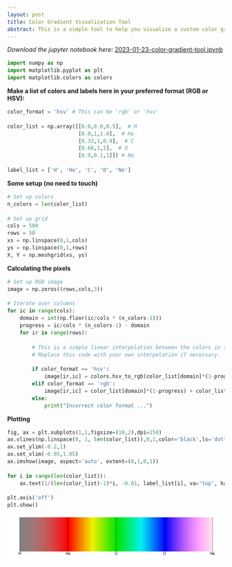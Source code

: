 ```yaml
---
layout: post
title: Color Gradient Visualization Tool
abstract: This is a simple tool to help you visualize a custom color gradient in matplotlib before implementing it into your plots. You define your colors and their corresponding labels and you get a custom colorbar!
---
```


*Download the jupyter notebook here:* [2023-01-23-color-gradient-tool.ipynb](/assets/documents/2023-01-23-color-gradient-tool.ipynb)


```python
import numpy as np
import matplotlib.pyplot as plt
import matplotlib.colors as colors
```

**Make a list of colors and labels here in your preferred format (RGB or HSV):**


```python
color_format = 'hsv' # This can be 'rgb' or 'hsv'

color_list = np.array([[0.0,0.0,0.5],  # H
                       [0.0,1,1.0],  # He
                       [0.33,1,0.9],  # C
                       [0.66,1,1],  # O
                       [0.9,0.1,1]]) # Ne

label_list = ['H', 'He', 'C', 'O', 'Ne']
```

**Some setup (no need to touch)**


```python
# Set up colors
n_colors = len(color_list)

# Set up grid
cols = 500
rows = 50
xs = np.linspace(0,1,cols)
ys = np.linspace(0,1,rows)
X, Y = np.meshgrid(xs, ys)
```

**Calculating the pixels**


```python
# Set up RGB image
image = np.zeros((rows,cols,3))

# Iterate over columns
for ic in range(cols):
    domain = int(np.floor(ic/cols * (n_colors-1)))
    progress = ic/cols * (n_colors-1) - domain
    for ir in range(rows):
        
        # This is a simple linear interpolation between the colors in the chosen format.
        # Replace this code with your own interpolation if necessary.
        
        if color_format == 'hsv':
            image[ir,ic] = colors.hsv_to_rgb(color_list[domain]*(1-progress) + color_list[domain+1]*progress)
        elif color_format == 'rgb':
            image[ir,ic] = color_list[domain]*(1-progress) + color_list[domain+1]*progress
        else:
            print("Incorrect color format ...")
```

**Plotting**


```python
fig, ax = plt.subplots(1,1,figsize=(10,2),dpi=150)
ax.vlines(np.linspace(0, 1, len(color_list)),0,1,color='black',ls='dotted')
ax.set_ylim(-0.2,1)
ax.set_xlim(-0.05,1.05)
ax.imshow(image, aspect='auto', extent=(0,1,0,1))

for i in range(len(color_list)):
    ax.text(1/(len(color_list)-1)*i, -0.01, label_list[i], va='top', ha='center')

plt.axis('off')
plt.show()
```


    
![png](/assets/images/2023-01-23-colorbar.png)
    

